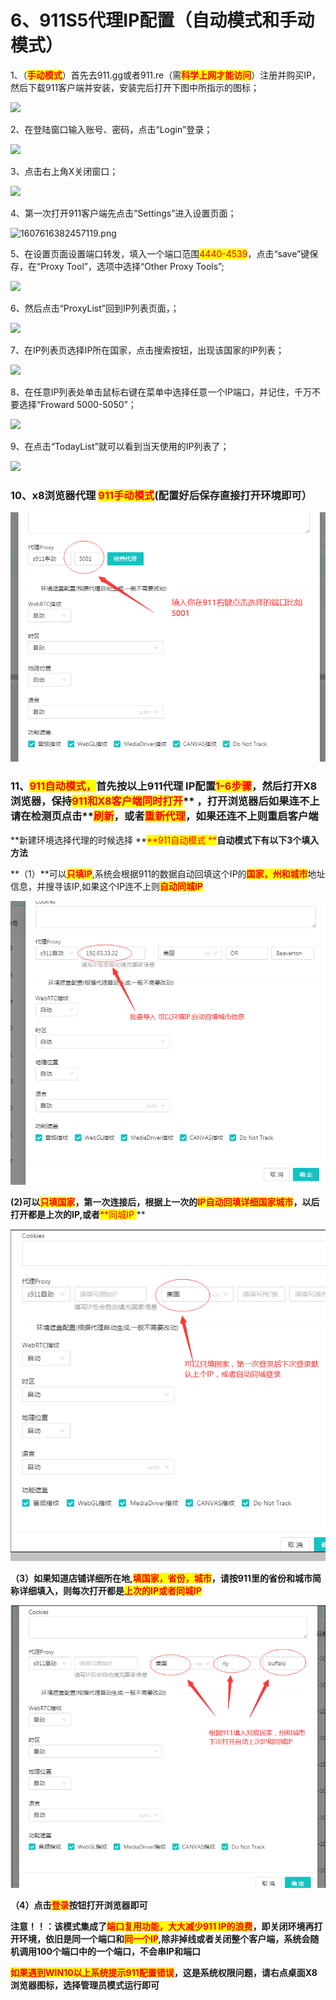 # 6、911S5代理IP配置（自动模式和手动模式）

1、（<mark style="color:red;">**手动模式**</mark>）首先去911.gg或者911.re（需<mark style="color:red;">**科学上网才能访问**</mark>）注册并购买IP，然后下载911客户端并安装，安装完后打开下图中所指示的图标；



![](https://admin.mbbrowser.com/static/upload/images/article/2020/12/11/1607616381660748.png)

2、在登陆窗口输入账号、密码，点击“Login”登录；

![](https://admin.mbbrowser.com/static/upload/images/article/2020/12/11/1607616381347208.png)

3、点击右上角X关闭窗口；

![](https://admin.mbbrowser.com/static/upload/images/article/2020/12/11/1607616382157821.png)

4、第一次打开911客户端先点击“Settings”进入设置页面；

![1607616382457119.png](https://admin.mbbrowser.com/static/upload/images/article/2020/12/11/1607616382457119.png)

5、在设置页面设置端口转发，填入一个端口范围<mark style="color:red;">4440-4539</mark>，点击“save”键保存，在“Proxy Tool”，选项中选择“Other Proxy Tools”;

![](https://admin.mbbrowser.com/static/upload/images/article/2020/12/11/1607616382230960.png)

6、然后点击“ProxyList”回到IP列表页面，；

![](https://admin.mbbrowser.com/static/upload/images/article/2020/12/11/1607616383511674.png)

7、在IP列表页选择IP所在国家，点击搜索按钮，出现该国家的IP列表；

![](https://admin.mbbrowser.com/static/upload/images/article/2020/12/11/1607616383214660.png)

8、在任意IP列表处单击鼠标右键在菜单中选择任意一个IP端口，并记住，千万不要选择“Froward 5000-5050”；

![](https://admin.mbbrowser.com/static/upload/images/article/2020/12/11/1607616383162633.png)

9、在点击“TodayList”就可以看到当天使用的IP列表了；

![](https://admin.mbbrowser.com/static/upload/images/article/2020/12/11/1607616384653757.png)

### 10、x8浏览器代理 <mark style="color:red;">911手动模式</mark>(配置好后保存直接打开环境即可）

![](../.gitbook/assets/p13.png)

### 11、<mark style="color:red;">**911自动模式，**</mark>**首先按以上911代理 IP配置**<mark style="color:red;">**1-6步骤**</mark>**，然后打开X8浏览器，保持**<mark style="color:red;">**911和X8客户端同时打开**</mark>** ，打开浏览器后如果连不上请在检测页点击**<mark style="color:red;">**刷新**</mark>**，或者**<mark style="color:red;">**重新代理**</mark>**，如果还连不上则重启客户端**

**新建环境选择代理的时候选择 **<mark style="color:red;">**911自动模式 **</mark>**自动模式下有以下3个填入方法**

**（1）**可以<mark style="color:red;">**只填IP**</mark>,系统会根据911的数据自动回填这个IP的<mark style="color:red;">**国家，州和城市**</mark>地址信息，并搜寻该IP,如果这个IP连不上则<mark style="color:red;">**自动同城IP**</mark>

![](../.gitbook/assets/b3.png)

**(2)可以**<mark style="color:red;">**只填国家**</mark>**，第一次连接后，根据上一次的**<mark style="color:red;">**IP自动回填详细国家城市**</mark>**，以后打开都是上次的IP,或者**<mark style="color:red;">**同城IP **</mark>** **

![](../.gitbook/assets/b5.png)

**（3）如果知道店铺详细所在地,**<mark style="color:red;">**填国家，省份，城市**</mark>**，请按911里的省份和城市简称详细填入，则每次打开都是**<mark style="color:red;">**上次的IP或者同城IP**</mark>

![](../.gitbook/assets/b6.png)

**（4）点击**<mark style="color:red;">**登录**</mark>**按钮打开浏览器即可**

**注意！！：该模式集成了**<mark style="color:red;">**端口复用功能，大大减少911 IP的浪费**</mark>**，即关闭环境再打开环境，依旧是同一个端口和**<mark style="color:red;">**同一个IP**</mark>**,除非掉线或者关闭整个客户端，系统会随机调用100个端口中的一个端口，不会串IP和端口**

<mark style="color:red;">**如果遇到WIN10以上系统提示911配置错误**</mark>**，这是系统权限问题，请右点桌面X8浏览器图标，选择管理员模式运行即可**
